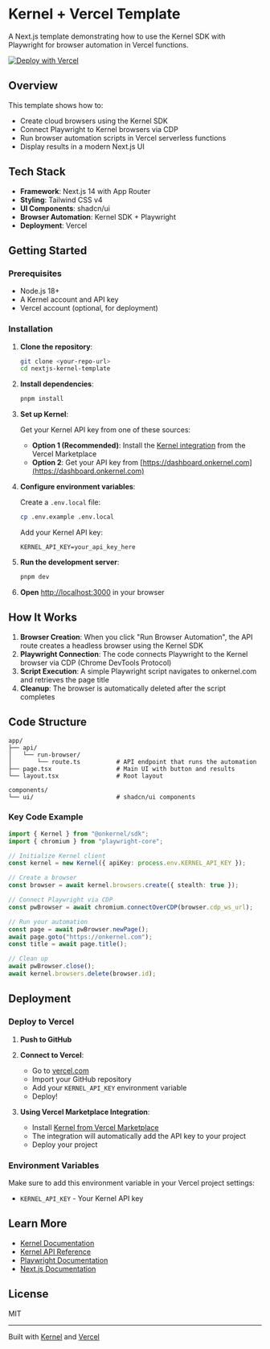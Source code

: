 # Kernel + Vercel Template

A Next.js template demonstrating how to use the Kernel SDK with Playwright for browser automation in Vercel functions.

[![Deploy with Vercel](https://vercel.com/button)](https://vercel.com/new/clone?repository-url=https%3A%2F%2Fgithub.com%2Fonkernel%2Fnextjs-kernel-template&project-name=nextjs-kernel-template&repository-name=nextjs-kernel-template&demo-title=Kernel+%26+Vercel+Template&demo-description=Example+Next.js+app+showing+how+to+use+Kernel+SDK+with+Playwright+in+Vercel+functions&demo-url=https%3A%2F%2Fgithub.com%2Fonkernel%2Fnextjs-kernel-template&demo-image=https%3A%2F%2Fraw.githubusercontent.com%2Fonkernel%2Fnextjs-kernel-template%2Frefs%2Fheads%2Fmain%2Fpublic%2Fvercel-kernel-hero.png%3Ftoken%3DGHSAT0AAAAAADG6RHG4ORBL22MF6TL7FF3C2HG2M2Q&integration-ids=oac_NEj8KPenfKQGUrRTVRrZL3vV)

## Overview

This template shows how to:

- Create cloud browsers using the Kernel SDK
- Connect Playwright to Kernel browsers via CDP
- Run browser automation scripts in Vercel serverless functions
- Display results in a modern Next.js UI

## Tech Stack

- **Framework**: Next.js 14 with App Router
- **Styling**: Tailwind CSS v4
- **UI Components**: shadcn/ui
- **Browser Automation**: Kernel SDK + Playwright
- **Deployment**: Vercel

## Getting Started

### Prerequisites

- Node.js 18+
- A Kernel account and API key
- Vercel account (optional, for deployment)

### Installation

1. **Clone the repository**:

   ```bash
   git clone <your-repo-url>
   cd nextjs-kernel-template
   ```

2. **Install dependencies**:

   ```bash
   pnpm install
   ```

3. **Set up Kernel**:

   Get your Kernel API key from one of these sources:

   - **Option 1 (Recommended)**: Install the [Kernel integration](https://vercel.com/integrations/kernel) from the Vercel Marketplace
   - **Option 2**: Get your API key from [https://dashboard.onkernel.com](https://dashboard.onkernel.com)

4. **Configure environment variables**:

   Create a `.env.local` file:

   ```bash
   cp .env.example .env.local
   ```

   Add your Kernel API key:

   ```
   KERNEL_API_KEY=your_api_key_here
   ```

5. **Run the development server**:

   ```bash
   pnpm dev
   ```

6. **Open** [http://localhost:3000](http://localhost:3000) in your browser

## How It Works

1. **Browser Creation**: When you click "Run Browser Automation", the API route creates a headless browser using the Kernel SDK
2. **Playwright Connection**: The code connects Playwright to the Kernel browser via CDP (Chrome DevTools Protocol)
3. **Script Execution**: A simple Playwright script navigates to onkernel.com and retrieves the page title
4. **Cleanup**: The browser is automatically deleted after the script completes

## Code Structure

```
app/
├── api/
│   └── run-browser/
│       └── route.ts          # API endpoint that runs the automation
├── page.tsx                  # Main UI with button and results
└── layout.tsx                # Root layout

components/
└── ui/                       # shadcn/ui components
```

### Key Code Example

```typescript
import { Kernel } from "@onkernel/sdk";
import { chromium } from "playwright-core";

// Initialize Kernel client
const kernel = new Kernel({ apiKey: process.env.KERNEL_API_KEY });

// Create a browser
const browser = await kernel.browsers.create({ stealth: true });

// Connect Playwright via CDP
const pwBrowser = await chromium.connectOverCDP(browser.cdp_ws_url);

// Run your automation
const page = await pwBrowser.newPage();
await page.goto("https://onkernel.com");
const title = await page.title();

// Clean up
await pwBrowser.close();
await kernel.browsers.delete(browser.id);
```

## Deployment

### Deploy to Vercel

1. **Push to GitHub**

2. **Connect to Vercel**:

   - Go to [vercel.com](https://vercel.com)
   - Import your GitHub repository
   - Add your `KERNEL_API_KEY` environment variable
   - Deploy!

3. **Using Vercel Marketplace Integration**:
   - Install [Kernel from Vercel Marketplace](https://vercel.com/integrations/kernel)
   - The integration will automatically add the API key to your project
   - Deploy your project

### Environment Variables

Make sure to add this environment variable in your Vercel project settings:

- `KERNEL_API_KEY` - Your Kernel API key

## Learn More

- [Kernel Documentation](https://docs.onkernel.com)
- [Kernel API Reference](https://docs.onkernel.com/api-reference)
- [Playwright Documentation](https://playwright.dev)
- [Next.js Documentation](https://nextjs.org/docs)

## License

MIT

---

Built with [Kernel](https://dashboard.onkernel.com) and [Vercel](https://vercel.com)
